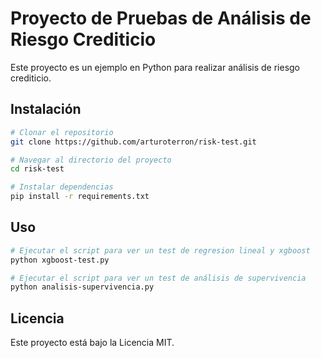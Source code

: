 # Proyecto de Pruebas de Análisis de Riesgo Crediticio

Este proyecto es un ejemplo en Python para realizar análisis de riesgo crediticio.

## Instalación

```sh
# Clonar el repositorio
git clone https://github.com/arturoterron/risk-test.git

# Navegar al directorio del proyecto
cd risk-test

# Instalar dependencias
pip install -r requirements.txt
```

## Uso

```sh
# Ejecutar el script para ver un test de regresion lineal y xgboost
python xgboost-test.py

# Ejecutar el script para ver un test de análisis de supervivencia
python analisis-supervivencia.py

```

## Licencia

Este proyecto está bajo la Licencia MIT.
